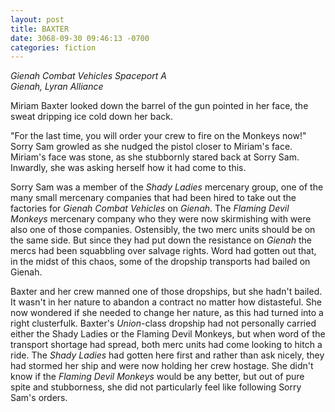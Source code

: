 ```yaml
---
layout: post
title: BAXTER
date: 3068-09-30 09:46:13 -0700
categories: fiction
---
```


*Gienah Combat Vehicles Spaceport A  
Gienah, Lyran Alliance*

Miriam Baxter looked down the barrel of the gun pointed in her face, the sweat dripping ice cold down her back.

"For the last time, you will order your crew to fire on the Monkeys now!" Sorry Sam growled as she nudged the pistol closer to Miriam's face. Miriam's face was stone, as she stubbornly stared back at Sorry Sam. Inwardly, she was asking herself how it had come to this.

Sorry Sam was a member of the *Shady Ladies* mercenary group, one of the many small mercenary companies that had been hired to take out the factories for *Gienah Combat Vehicles* on *Gienah*. The *Flaming Devil Monkeys* mercenary company who they were now skirmishing with were also one of those companies. Ostensibly, the two merc units should be on the same side. But since they had put down the resistance on *Gienah* the mercs had been squabbling over salvage rights. Word had gotten out that, in the midst of this chaos, some of the dropship transports had bailed on Gienah.

Baxter and her crew manned one of those dropships, but she hadn't bailed. It wasn't in her nature to abandon a contract no matter how distasteful. She now wondered if she needed to change her nature, as this had turned into a right clusterfulk. Baxter's *Union*-class dropship had not personally carried either the Shady Ladies or the Flaming Devil Monkeys, but when word of the transport shortage had spread, both merc units had come looking to hitch a ride. The *Shady Ladies* had gotten here first and rather than ask nicely, they had stormed her ship and were now holding her crew hostage. She didn't know if the *Flaming Devil Monkeys* would be any better, but out of pure spite and stubborness, she did not particularly feel like following Sorry Sam's orders.
